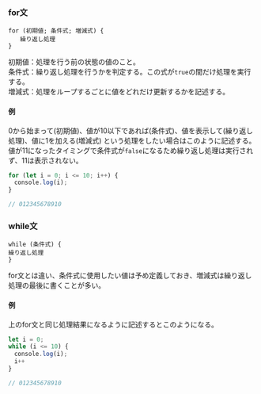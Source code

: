 ### for文
```
for (初期値; 条件式; 増減式) {
　　繰り返し処理
}
```
初期値：処理を行う前の状態の値のこと。  
条件式：繰り返し処理を行うかを判定する。この式が`true`の間だけ処理を実行する。  
増減式：処理をループするごとに値をどれだけ更新するかを記述する。
#### 例
0から始まって(初期値)、値が10以下であれば(条件式)、値を表示して(繰り返し処理)、値に1を加える(増減式)
という処理をしたい場合はこのように記述する。  
値が11になったタイミングで条件式が`false`になるため繰り返し処理は実行されず、11は表示されない。
```javascript
for (let i = 0; i <= 10; i++) {
　console.log(i); 
}

// 012345678910
```

### while文
```
while (条件式) {
繰り返し処理
}
```
for文とは違い、条件式に使用したい値は予め定義しておき、増減式は繰り返し処理の最後に書くことが多い。
#### 例
上のfor文と同じ処理結果になるように記述するとこのようになる。  
```javascript
let i = 0;
while (i <= 10) {
　console.log(i);
　i++
}

// 012345678910
```
